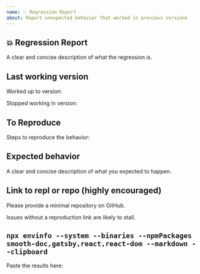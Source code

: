 ```yaml
---
name: 💥 Regression Report
about: Report unexpected behavior that worked in previous versions
---
```


## 💥 Regression Report

A clear and concise description of what the regression is.

## Last working version

Worked up to version:

Stopped working in version:

## To Reproduce

Steps to reproduce the behavior:

## Expected behavior

A clear and concise description of what you expected to happen.

## Link to repl or repo (highly encouraged)

Please provide a minimal repository on GitHub.

Issues without a reproduction link are likely to stall.

## `npx envinfo --system --binaries --npmPackages smooth-doc,gatsby,react,react-dom --markdown --clipboard`

Paste the results here:

```bash

```

